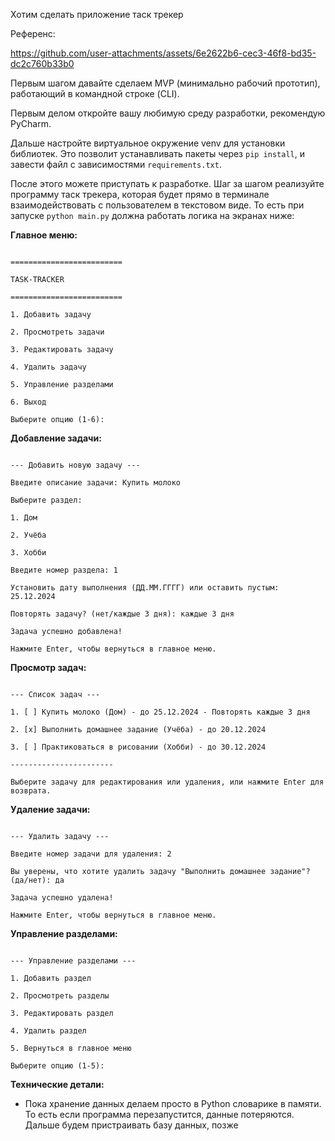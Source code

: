 Хотим сделать приложение таск трекер

  

Референс:

  

https://github.com/user-attachments/assets/6e2622b6-cec3-46f8-bd35-dc2c760b33b0

  

Первым шагом давайте сделаем MVP (минимально рабочий прототип), работающий в командной строке (CLI).

  

Первым делом откройте вашу любимую среду разработки, рекомендую PyCharm.

  

Дальше настройте виртуальное окружение venv для установки библиотек. Это позволит устанавливать пакеты через `pip install`, и завести файл с зависимостями `requirements.txt`.

  

После этого можете приступать к разработке. Шаг за шагом реализуйте программу таск трекера, которая будет прямо в терминале взаимодействовать с пользователем в текстовом виде. То есть при запуске `python main.py` должна работать логика на экранах ниже:

  

**Главное меню:**

```

=========================

TASK-TRACKER

=========================

1. Добавить задачу

2. Просмотреть задачи

3. Редактировать задачу

4. Удалить задачу

5. Управление разделами

6. Выход

Выберите опцию (1-6):

```

  

**Добавление задачи:**

```

--- Добавить новую задачу ---

Введите описание задачи: Купить молоко

Выберите раздел:

1. Дом

2. Учёба

3. Хобби

Введите номер раздела: 1

Установить дату выполнения (ДД.ММ.ГГГГ) или оставить пустым: 25.12.2024

Повторять задачу? (нет/каждые 3 дня): каждые 3 дня

Задача успешно добавлена!

Нажмите Enter, чтобы вернуться в главное меню.

```

  

**Просмотр задач:**

```

--- Список задач ---

1. [ ] Купить молоко (Дом) - до 25.12.2024 - Повторять каждые 3 дня

2. [x] Выполнить домашнее задание (Учёба) - до 20.12.2024

3. [ ] Практиковаться в рисовании (Хобби) - до 30.12.2024

-----------------------

Выберите задачу для редактирования или удаления, или нажмите Enter для возврата.

```

  

**Удаление задачи:**

```

--- Удалить задачу ---

Введите номер задачи для удаления: 2

Вы уверены, что хотите удалить задачу "Выполнить домашнее задание"? (да/нет): да

Задача успешно удалена!

Нажмите Enter, чтобы вернуться в главное меню.

```

  

**Управление разделами:**

```

--- Управление разделами ---

1. Добавить раздел

2. Просмотреть разделы

3. Редактировать раздел

4. Удалить раздел

5. Вернуться в главное меню

Выберите опцию (1-5):

```

  
  

**Технические детали:**

- Пока хранение данных делаем просто в Python словарике в памяти. То есть если программа перезапустится, данные потеряются. Дальше будем пристраивать базу данных, позже